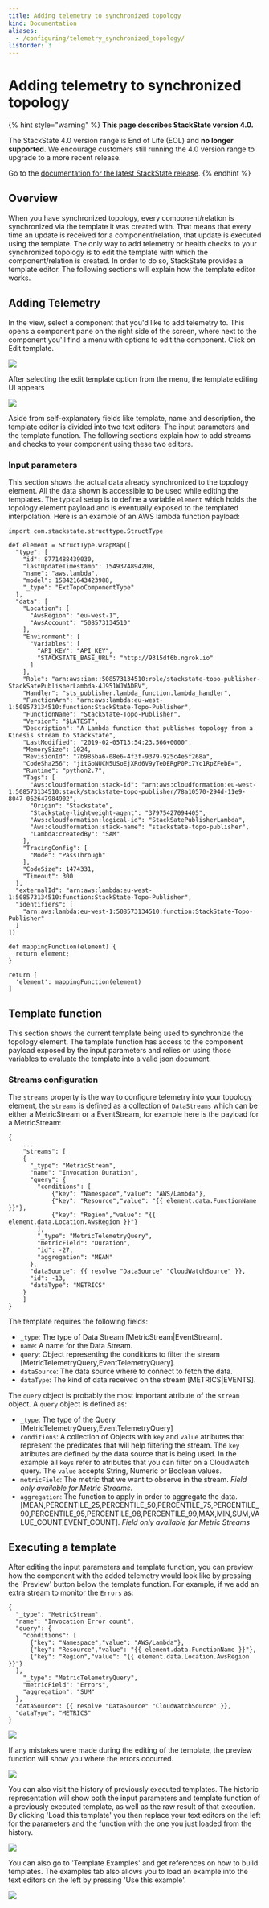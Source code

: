 ```yaml
---
title: Adding telemetry to synchronized topology
kind: Documentation
aliases:
  - /configuring/telemetry_synchronized_topology/
listorder: 3
---
```


# Adding telemetry to synchronized topology


{% hint style="warning" %}
**This page describes StackState version 4.0.**

The StackState 4.0 version range is End of Life (EOL) and **no longer supported**. We encourage customers still running the 4.0 version range to upgrade to a more recent release.

Go to the [documentation for the latest StackState release](https://docs.stackstate.com/).
{% endhint %}

## Overview

When you have synchronized topology, every component/relation is synchronized via the template it was created with. That means that every time an update is received for a component/relation, that update is executed using the template. The only way to add telemetry or health checks to your synchronized topology is to edit the template with which the component/relation is created. In order to do so, StackState provides a template editor. The following sections will explain how the template editor works.

## Adding Telemetry

In the view, select a component that you'd like to add telemetry to. This opens a component pane on the right side of the screen, where next to the component you'll find a menu with options to edit the component. Click on Edit template.

![](../.gitbook/assets/edit_template%20%281%29.png)

After selecting the edit template option from the menu, the template editing UI appears

![](../.gitbook/assets/template_editor.png)

Aside from self-explanatory fields like template, name and description, the template editor is divided into two text editors: The input parameters and the template function. The following sections explain how to add streams and checks to your component using these two editors.

### Input parameters

This section shows the actual data already synchronized to the topology element. All the data shown is accessible to be used while editing the templates. The typical setup is to define a variable `element` which holds the topology element payload and is eventually exposed to the templated interpolation. Here is an example of an AWS lambda function payload:

```text
import com.stackstate.structtype.StructType

def element = StructType.wrapMap([
  "type": [
    "id": 8771488439030,
    "lastUpdateTimestamp": 1549374894208,
    "name": "aws.lambda",
    "model": 158421643423988,
    "_type": "ExtTopoComponentType"
  ],
  "data": [
    "Location": [
      "AwsRegion": "eu-west-1",
      "AwsAccount": "508573134510"
    ],
    "Environment": [
      "Variables": [
        "API_KEY": "API_KEY",
        "STACKSTATE_BASE_URL": "http://9315df6b.ngrok.io"
      ]
    ],
    "Role": "arn:aws:iam::508573134510:role/stackstate-topo-publisher-StackSatePublisherLambda-4J951WJWADBV",
    "Handler": "sts_publisher.lambda_function.lambda_handler",
    "FunctionArn": "arn:aws:lambda:eu-west-1:508573134510:function:StackState-Topo-Publisher",
    "FunctionName": "StackState-Topo-Publisher",
    "Version": "$LATEST",
    "Description": "A Lambda function that publishes topology from a Kinesis stream to StackState",
    "LastModified": "2019-02-05T13:54:23.566+0000",
    "MemorySize": 1024,
    "RevisionId": "7b985ba6-08e6-4f3f-9379-925c4e5f268a",
    "CodeSha256": "jitGoNUCN5USoEjXRd6V9yTeDERgP0Pi7Yc1RpZFebE=",
    "Runtime": "python2.7",
    "Tags": [
      "Aws:cloudformation:stack-id": "arn:aws:cloudformation:eu-west-1:508573134510:stack/stackstate-topo-publisher/78a10570-294d-11e9-8047-062647984902",
      "Origin": "Stackstate",
      "Stackstate-lightweight-agent": "37975427094405",
      "Aws:cloudformation:logical-id": "StackSatePublisherLambda",
      "Aws:cloudformation:stack-name": "stackstate-topo-publisher",
      "Lambda:createdBy": "SAM"
    ],
    "TracingConfig": [
      "Mode": "PassThrough"
    ],
    "CodeSize": 1474331,
    "Timeout": 300
  ],
  "externalId": "arn:aws:lambda:eu-west-1:508573134510:function:StackState-Topo-Publisher",
  "identifiers": [
    "arn:aws:lambda:eu-west-1:508573134510:function:StackState-Topo-Publisher"
  ]
])

def mappingFunction(element) {
  return element;
}

return [
  'element': mappingFunction(element)
]
```

## Template function

This section shows the current template being used to synchronize the topology element. The template function has access to the component payload exposed by the input parameters and relies on using those variables to evaluate the template into a valid json document.

### Streams configuration

The `streams` property is the way to configure telemetry into your topology element, the `streams` is defined as a collection of `DataStreams` which can be either a MetricStream or a EventStream, for example here is the payload for a MetricStream:

```text
{
    ...
    "streams": [
    {
      "_type": "MetricStream",
      "name": "Invocation Duration",
      "query": {
        "conditions": [
            {"key": "Namespace","value": "AWS/Lambda"},
            {"key": "Resource","value": "{{ element.data.FunctionName }}"},
            {"key": "Region","value": "{{ element.data.Location.AwsRegion }}"}
        ],
        "_type": "MetricTelemetryQuery",
        "metricField": "Duration",
        "id": -27,
        "aggregation": "MEAN"
      },
      "dataSource": {{ resolve "DataSource" "CloudWatchSource" }},
      "id": -13,
      "dataType": "METRICS"
    }
    ]
}
```

The template requires the following fields:

* `_type`: The type of Data Stream \[MetricStream\|EventStream\].
* `name`: A name for the Data Stream.
* `query`: Object representing the conditions to filter the stream \[MetricTelemetryQuery,EventTelemetryQuery\].
* `dataSource`: The data source where to connect to fetch the data.
* `dataType`: The kind of data received on the stream \[METRICS\|EVENTS\].

The `query` object is probably the most important atribute of the `stream` object. A `query` object is defined as:

* `_type`: The type of the Query \[MetricTelemetryQuery,EventTelemetryQuery\]
* `conditions`: A collection of Objects with `key` and `value` atributes that represent the predicates that will help filtering the stream. The `key` atributes are defined by the data source that is being used. In the example all `keys` refer to atributes that you can filter on a Cloudwatch query. The `value` accepts String, Numeric or Boolean values.
* `metricField`: The metric that we want to observe in the stream. _Field only available for Metric Streams_.
* `aggregation`: The function to apply in order to aggregate the data. \[MEAN,PERCENTILE\_25,PERCENTILE\_50,PERCENTILE\_75,PERCENTILE\_90,PERCENTILE\_95,PERCENTILE\_98,PERCENTILE\_99,MAX,MIN,SUM,VALUE\_COUNT,EVENT\_COUNT\]. _Field only available for Metric Streams_

## Executing a template

After editing the input parameters and template function, you can preview how the component with the added telemetry would look like by pressing the 'Preview' button below the template function. For example, if we add an extra stream to monitor the `Errors` as:

```text
{
  "_type": "MetricStream",
  "name": "Invocation Error count",
  "query": {
    "conditions": [
      {"key": "Namespace","value": "AWS/Lambda"},
      {"key": "Resource","value": "{{ element.data.FunctionName }}"},
      {"key": "Region","value": "{{ element.data.Location.AwsRegion }}"}
  ],
    "_type": "MetricTelemetryQuery",
    "metricField": "Errors",
    "aggregation": "SUM"
  },
  "dataSource": {{ resolve "DataSource" "CloudWatchSource" }},
  "dataType": "METRICS"
}
```

![](../.gitbook/assets/preview_new_stream.png)

If any mistakes were made during the editing of the template, the preview function will show you where the errors occurred.

![](../.gitbook/assets/template_editor_error_feedback.png)

You can also visit the history of previously executed templates. The historic representation will show both the input parameters and template function of a previously executed template, as well as the raw result of that execution. By clicking 'Load this template' you then replace your text editors on the left for the parameters and the function with the one you just loaded from the history.

![](../.gitbook/assets/template_editor_history.png)

You can also go to 'Template Examples' and get references on how to build templates. The examples tab also allows you to load an example into the text editors on the left by pressing 'Use this example'.

![](../.gitbook/assets/template_editor_examples.png)

